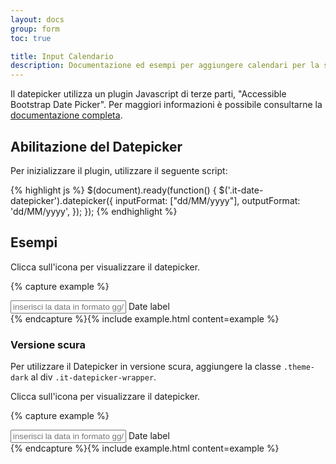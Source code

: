 ```yaml
---
layout: docs
group: form
toc: true

title: Input Calendario
description: Documentazione ed esempi per aggiungere calendari per la selezione di giorni dell'anno
---
```


Il datepicker utilizza un plugin Javascript di terze parti, "Accessible Bootstrap Date Picker". Per maggiori informazioni è possibile consultarne la [documentazione completa](http://eureka2.github.io/ab-datepicker/#).

## Abilitazione del Datepicker

Per inizializzare il plugin, utilizzare il seguente script:

{% highlight js %}
$(document).ready(function() {
    $('.it-date-datepicker').datepicker({
      inputFormat: ["dd/MM/yyyy"],
      outputFormat: 'dd/MM/yyyy',
    });
});
{% endhighlight %}

## Esempi

Clicca sull'icona per visualizzare il datepicker.

{% capture example %}
<div class="it-datepicker-wrapper">
  <div class="form-group">
    <input class="form-control it-date-datepicker" id="date1" type="text" placeholder="inserisci la data in formato gg/mm/aaaa">
    <label for="date1">Date label</label>
  </div>
</div>
{% endcapture %}{% include example.html content=example %}

### Versione scura

Per utilizzare il Datepicker in versione scura, aggiungere la classe `.theme-dark` al div `.it-datepicker-wrapper`.

Clicca sull'icona per visualizzare il datepicker.

{% capture example %}
<div class="it-datepicker-wrapper theme-dark">
  <div class="form-group">
    <input class="form-control it-date-datepicker" id="date2" type="text" placeholder="inserisci la data in formato gg/mm/aaaa">
    <label for="date2">Date label</label>
  </div>
</div>
{% endcapture %}{% include example.html content=example %}

<script>
  document.addEventListener("DOMContentLoaded", function() {
    $('.it-date-datepicker').datepicker({
      inputFormat: ["dd/MM/yyyy"],
      outputFormat: 'dd/MM/yyyy',
    });
  })
</script>

